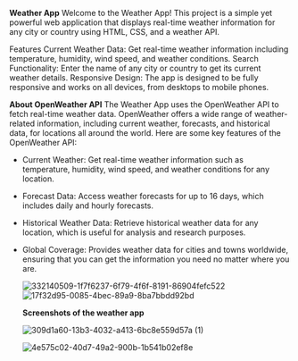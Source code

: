 **Weather App**
Welcome to the Weather App! This project is a simple yet powerful web application that displays real-time weather information for any city or country  using HTML, CSS, and a weather API.

Features
Current Weather Data: Get real-time weather information including temperature, humidity, wind speed, and weather conditions.
Search Functionality: Enter the name of any city or country  to get its current weather details.
Responsive Design: The app is designed to be fully responsive and works on all devices, from desktops to mobile phones.

**About OpenWeather API**
The Weather App uses the OpenWeather API to fetch real-time weather data. OpenWeather offers a wide range of weather-related information, including current weather, forecasts, and historical data, 
for locations all around the world. Here are some key features of the OpenWeather API:
* Current Weather: Get real-time weather information such as temperature, humidity, wind speed, and weather conditions for any location.
* Forecast Data: Access weather forecasts for up to 16 days, which includes daily and hourly forecasts.
* Historical Weather Data: Retrieve historical weather data for any location, which is useful for analysis and research purposes.
* Global Coverage: Provides weather data for cities and towns worldwide, ensuring that you can get the information you need no matter where you are.
  
  ![332140509-1f7f6237-6f79-4f6f-8191-86904fefc522](https://github.com/aggarwalkaki/weather-app/assets/143190918/83a89f58-4bdf-4c83-b8f2-a9fb2ad10fed)   ![17f32d95-0085-4bec-89a9-8ba7bbdd92bd](https://github.com/aggarwalkaki/weather-app/assets/143190918/d90ce6db-aa2b-4f91-8032-2238518de70d)

  **Screenshots of the weather app**

  ![309d1a60-13b3-4032-a413-6bc8e559d57a (1)](https://github.com/aggarwalkaki/weather-app/assets/143190918/c834b944-55cf-4991-8f2c-6b343541c0c9)

  ![4e575c02-40d7-49a2-900b-1b541b02ef8e](https://github.com/aggarwalkaki/weather-app/assets/143190918/3c42bb77-ef82-42c7-9966-ea3990977d32)





